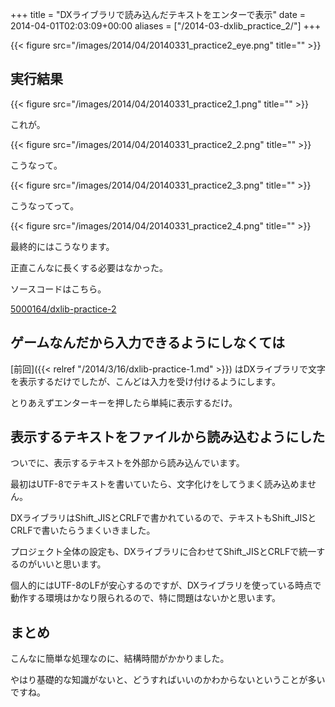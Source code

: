+++
title = "DXライブラリで読み込んだテキストをエンターで表示"
date = 2014-04-01T02:03:09+00:00
aliases = ["/2014-03-dxlib_practice_2/"]
+++

{{< figure src="/images/2014/04/20140331_practice2_eye.png" title="" >}}

## 実行結果

{{< figure src="/images/2014/04/20140331_practice2_1.png" title="" >}}

これが。

{{< figure src="/images/2014/04/20140331_practice2_2.png" title="" >}}

こうなって。

{{< figure src="/images/2014/04/20140331_practice2_3.png" title="" >}}

こうなってって。

{{< figure src="/images/2014/04/20140331_practice2_4.png" title="" >}}

最終的にはこうなります。

正直こんなに長くする必要はなかった。

ソースコードはこちら。

[5000164/dxlib-practice-2](https://github.com/5000164/dxlib-practice-2)

## ゲームなんだから入力できるようにしなくては


[前回]({{< relref "/2014/3/16/dxlib-practice-1.md" >}}) はDXライブラリで文字を表示するだけでしたが、こんどは入力を受け付けるようにします。

とりあえずエンターキーを押したら単純に表示するだけ。

## 表示するテキストをファイルから読み込むようにした

ついでに、表示するテキストを外部から読み込んでいます。

最初はUTF-8でテキストを書いていたら、文字化けをしてうまく読み込めません。

DXライブラリはShift\_JISとCRLFで書かれているので、テキストもShift\_JISとCRLFで書いたらうまくいきました。

プロジェクト全体の設定も、DXライブラリに合わせてShift_JISとCRLFで統一するのがいいと思います。

個人的にはUTF-8のLFが安心するのですが、DXライブラリを使っている時点で動作する環境はかなり限られるので、特に問題はないかと思います。

## まとめ

こんなに簡単な処理なのに、結構時間がかかりました。

やはり基礎的な知識がないと、どうすればいいのかわからないということが多いですね。
